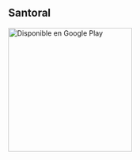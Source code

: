 Santoral
--------


<a href='https://play.google.com/store/apps/details?id=es.kix2902.santoral&pcampaignid=pcampaignidMKT-Other-global-all-co-prtnr-py-PartBadge-Mar2515-1'><img alt='Disponible en Google Play' src='https://play.google.com/intl/en_us/badges/static/images/badges/es_badge_web_generic.png' width="250"/></a>
